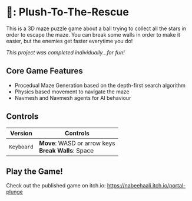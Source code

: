 # 🎈: Plush-To-The-Rescue
 
This is a 3D maze puzzle game about a ball trying to collect all the stars in order to escape the maze. You can break some walls in order to make it easier, but the enemies get faster everytime you do! 

*This project was completed individually...for fun!* 

## Core Game Features
- Procedual Maze Generation based on the depth-first search algorithm
- Physics based movement to navigate the maze
- Navmesh and Navmesh agents for AI behaviour

## Controls
| Version | Controls |
| --- | --- |
| `Keyboard` | **Move**: WASD or arrow keys<br/>**Break Walls**: Space|

## Play the Game!
Check out the published game on itch.io: https://nabeehaali.itch.io/portal-plunge 
